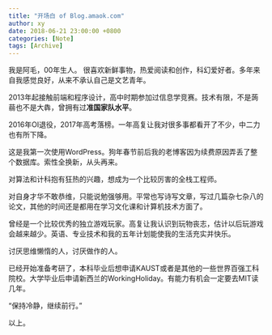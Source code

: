 ```yaml
---
title: "开场白 of Blog.amaok.com"
author: xy
date: 2018-06-21 23:00:00 +0800
categories: [Note]
tags: [Archive]
---
```


我是阿毛，00年生人。
很喜欢新鲜事物，热爱阅读和创作，科幻爱好者。多年来自我感觉良好，从来不承认自己是文艺青年。

2013年起接触前端和程序设计，高中时期参加过信息学竞赛。技术有限，不是蒟蒻也不是大犇，曾拥有过**准国家队水平**。

2016年OI退役，2017年高考落榜。一年高复让我对很多事都看开了不少，中二力也有所下降。

这是我第一次使用WordPress。狗年春节前后我的老博客因为续费原因弄丢了整个数据库。索性全换新，从头再来。

对算法和计科抱有狂热的兴趣，想成为一个比较厉害的全栈工程师。

对自身才华不敢恭维，只能说勉强够用。平常也写诗写文章，写过几篇杂七杂八的论文，其他的时间还是都用在学习文化课和计算机技术方面了。

曾经是一个比较优秀的独立游戏玩家。高复让我认识到玩物丧志，估计以后玩游戏会越来越少。英语、专业技术和我的五年计划能使我的生活充实并快乐。

讨厌思维懒惰的人，讨厌做作的人。

已经开始准备考研了，本科毕业后想申请KAUST或者是其他的一些世界百强工科院校。大学毕业后申请新西兰的WorkingHoliday。有能力有机会一定要去MIT读几年。

“保持冷静，继续前行。”

以上。